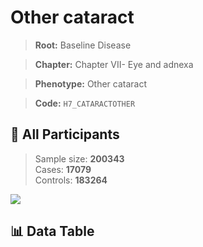 # Other cataract

> **Root:** Baseline Disease  

> **Chapter:** Chapter VII- Eye and adnexa  

> **Phenotype:** Other cataract  

> **Code:** `H7_CATARACTOTHER`

## 🧪 All Participants  
> Sample size: **200343**  
> Cases: **17079**  
> Controls: **183264**
<img src="/Sensitive/Figures/ALL/Incidence/H7_CATARACTOTHER.png"/>

## 📊 Data Table
<CsvTableMRF src="/Sensitive/Data/ALL/Incidence/COX_H7_CATARACTOTHER.csv"/>

